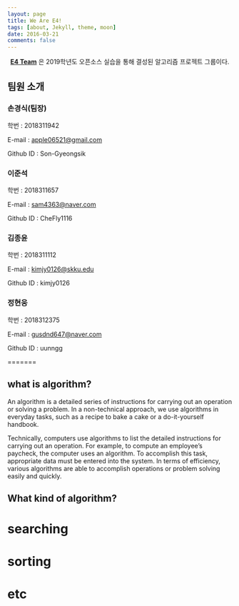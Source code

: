 ```yaml
---
layout: page
title: We Are E4!
tags: [about, Jekyll, theme, moon]
date: 2016-03-21
comments: false
---
```

    
<center><a href="https://19-1-skku-oss.github.io/2019-1-OSS-E4/"><b>E4 Team</b></a> 은 2019학년도 오픈소스 실습을 통해 결성된 알고리즘 프로젝트 그룹이다.</center>

## 팀원 소개
### 손경식(팀장) 

   학번 : 2018311942

   E-mail : apple06521@gmail.com
   
   Github ID : Son-Gyeongsik


### 이준석 

  학번 : 2018311657

  E-mail : sam4363@naver.com

  Github ID : CheFly1116


### 김종윤 

  학번 : 2018311112

  E-mail : kimjy0126@skku.edu

  Github ID : kimjy0126


### 정현웅 

  학번 : 2018312375

  E-mail : gusdnd647@naver.com

  Github ID : uunngg

=======

## what is algorithm?
An algorithm is a detailed series of instructions for carrying out an operation or solving a problem. In a non-technical approach, we use algorithms in everyday tasks, such as a recipe to bake a cake or a do-it-yourself handbook.

Technically, computers use algorithms to list the detailed instructions for carrying out an operation. For example, to compute an employee’s paycheck, the computer uses an algorithm. To accomplish this task, appropriate data must be entered into the system. In terms of efficiency, various algorithms are able to accomplish operations or problem solving easily and quickly.

## What kind of algorithm?
# searching
# sorting
# etc
